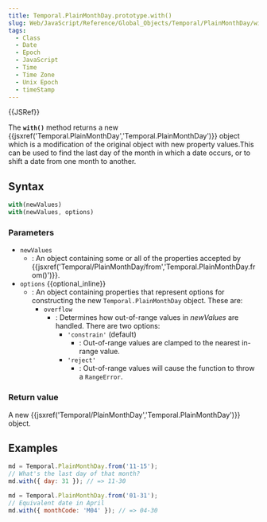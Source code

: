 ```yaml
---
title: Temporal.PlainMonthDay.prototype.with()
slug: Web/JavaScript/Reference/Global_Objects/Temporal/PlainMonthDay/with
tags:
  - Class
  - Date
  - Epoch
  - JavaScript
  - Time
  - Time Zone
  - Unix Epoch
  - timeStamp
---
```

{{JSRef}}

The **`with()`** method returns a new
{{jsxref('Temporal.PlainMonthDay','Temporal.PlainMonthDay')}}
object which is a modification of the original object with new property
values.This can be used to find the last day of the month in which a date
occurs, or to shift a date from one month to another.

## Syntax

```js
with(newValues)
with(newValues, options)
```

### Parameters

- `newValues`
  - : An object containing some or all of the properties accepted by
    {{jsxref('Temporal/PlainMonthDay/from','Temporal.PlainMonthDay.from()')}}.
- `options` {{optional_inline}}
  - : An object containing properties that represent options for constructing
    the new `Temporal.PlainMonthDay` object. These are:
    - `overflow`
      - : Determines how out-of-range values in _newValues_ are handled. There
        are two options:
        - `'constrain'` (default)
          - : Out-of-range values are clamped to the nearest in-range value.
        - `'reject'`
          - : Out-of-range values will cause the function to throw a
            `RangeError`.

### Return value

A new
{{jsxref('Temporal/PlainMonthDay','Temporal.PlainMonthDay')}}
object.

## Examples

```js
md = Temporal.PlainMonthDay.from('11-15');
// What's the last day of that month?
md.with({ day: 31 }); // => 11-30
```

```js
md = Temporal.PlainMonthDay.from('01-31');
// Equivalent date in April
md.with({ monthCode: 'M04' }); // => 04-30
```
